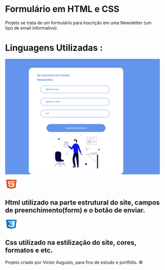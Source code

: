 # Formulário em HTML e CSS

Projeto se trata de um formulário para inscrição em uma Newsletter (um tipo de email informativo).

<h1>Linguagens Utilizadas :</h1>

<img src="preview.png"></img>

<img alt="HTML" height="30" width="40" src="https://raw.githubusercontent.com/devicons/devicon/master/icons/html5/html5-original.svg"> <h2>Html utilizado na parte estrutural do site, campos de preenchimento(form) e o botão de enviar.</h2>






 <img alt="CSS" height="30" width="40" src="https://raw.githubusercontent.com/devicons/devicon/master/icons/css3/css3-original.svg"> <h2>Css utilizado na estilização do site, cores, formatos e etc.</h2>


Projeto criado por Victor Augusto, para fins de estudo e portfólio. ©
